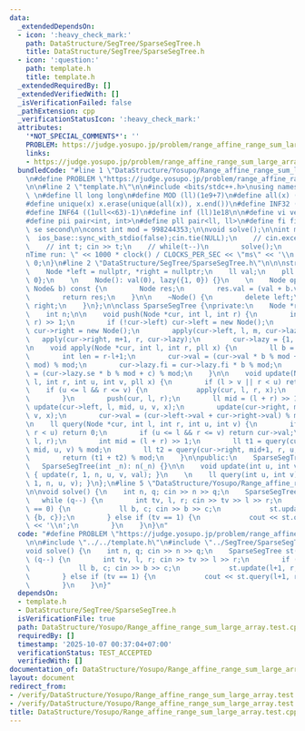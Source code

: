 ```yaml
---
data:
  _extendedDependsOn:
  - icon: ':heavy_check_mark:'
    path: DataStructure/SegTree/SparseSegTree.h
    title: DataStructure/SegTree/SparseSegTree.h
  - icon: ':question:'
    path: template.h
    title: template.h
  _extendedRequiredBy: []
  _extendedVerifiedWith: []
  _isVerificationFailed: false
  _pathExtension: cpp
  _verificationStatusIcon: ':heavy_check_mark:'
  attributes:
    '*NOT_SPECIAL_COMMENTS*': ''
    PROBLEM: https://judge.yosupo.jp/problem/range_affine_range_sum_large_array
    links:
    - https://judge.yosupo.jp/problem/range_affine_range_sum_large_array
  bundledCode: "#line 1 \"DataStructure/Yosupo/Range_affine_range_sum_large_array.test.cpp\"\
    \n#define PROBLEM \"https://judge.yosupo.jp/problem/range_affine_range_sum_large_array\"\
    \n\n#line 2 \"template.h\"\n\n#include <bits/stdc++.h>\nusing namespace std;\n\
    \ \n#define ll long long\n#define MOD (ll)(1e9+7)\n#define all(x) (x).begin(),(x).end()\n\
    #define unique(x) x.erase(unique(all(x)), x.end())\n#define INF32 ((1ull<<31)-1)\n\
    #define INF64 ((1ull<<63)-1)\n#define inf (ll)1e18\n\n#define vi vector<int>\n\
    #define pii pair<int, int>\n#define pll pair<ll, ll>\n#define fi first\n#define\
    \ se second\n\nconst int mod = 998244353;\n\nvoid solve();\n\nint main(){\n  \
    \  ios_base::sync_with_stdio(false);cin.tie(NULL);\n    // cin.exceptions(cin.failbit);\n\
    \    // int t; cin >> t;\n    // while(t--)\n        solve();\n    cerr << \"\\\
    nTime run: \" << 1000 * clock() / CLOCKS_PER_SEC << \"ms\" << '\\n';\n    return\
    \ 0;\n}\n#line 2 \"DataStructure/SegTree/SparseSegTree.h\"\n\n\nstruct Node {\n\
    \    Node *left = nullptr, *right = nullptr;\n    ll val;\n    pll lazy = {1,\
    \ 0};\n    \n    Node(): val(0), lazy({1, 0}) {}\n    \n    Node operator+(const\
    \ Node& b) const {\n        Node res;\n        res.val = (val + b.val) % mod;\n\
    \        return res;\n    }\n\n    ~Node() {\n        delete left;\n        delete\
    \ right;\n    }\n};\n\nclass SparseSegTree {\nprivate:\n    Node *r = new Node();\n\
    \    int n;\n\n    void push(Node *cur, int l, int r) {\n        int m = (l +\
    \ r) >> 1;\n        if (!cur->left) cur->left = new Node();\n        if (!cur->right)\
    \ cur->right = new Node();\n        apply(cur->left, l, m, cur->lazy);\n     \
    \   apply(cur->right, m+1, r, cur->lazy);\n        cur->lazy = {1, 0};\n    }\n\
    \n    void apply(Node *cur, int l, int r, pll x) {\n        ll b = x.fi, c = x.se;\n\
    \        int len = r-l+1;\n        cur->val = (cur->val * b % mod + c * len %\
    \ mod) % mod;\n        cur->lazy.fi = cur->lazy.fi * b % mod;\n        cur->lazy.se\
    \ = (cur->lazy.se * b % mod + c) % mod;\n    }\n\n    void update(Node *cur, int\
    \ l, int r, int u, int v, pll x) {\n        if (l > v || r < u) return;\n    \
    \    if (u <= l && r <= v) {\n            apply(cur, l, r, x);\n            return;\n\
    \        }\n        push(cur, l, r);\n        ll mid = (l + r) >> 1;\n       \
    \ update(cur->left, l, mid, u, v, x);\n        update(cur->right, mid+1, r, u,\
    \ v, x);\n        cur->val = (cur->left->val + cur->right->val) % mod;\n    }\n\
    \n    ll query(Node *cur, int l, int r, int u, int v) {\n        if (l > v ||\
    \ r < u) return 0;\n        if (u <= l && r <= v) return cur->val;\n        push(cur,\
    \ l, r);\n        int mid = (l + r) >> 1;\n        ll t1 = query(cur->left, l,\
    \ mid, u, v) % mod;\n        ll t2 = query(cur->right, mid+1, r, u, v) % mod;\n\
    \        return (t1 + t2) % mod;\n    }\n\npublic:\n    SparseSegTree() {}\n \
    \   SparseSegTree(int _n): n(_n) {}\n\n    void update(int u, int v, pll val)\
    \ { update(r, 1, n, u, v, val); }\n    \n    ll query(int u, int v) { return query(r,\
    \ 1, n, u, v); }\n};\n#line 5 \"DataStructure/Yosupo/Range_affine_range_sum_large_array.test.cpp\"\
    \n\nvoid solve() {\n    int n, q; cin >> n >> q;\n    SparseSegTree st(n);\n \
    \   while (q--) {\n        int tv, l, r; cin >> tv >> l >> r;\n        if (tv\
    \ == 0) {\n            ll b, c; cin >> b >> c;\n            st.update(l+1, r,\
    \ {b, c});\n        } else if (tv == 1) {\n            cout << st.query(l+1, r)\
    \ << '\\n';\n        }\n    }\n}\n"
  code: "#define PROBLEM \"https://judge.yosupo.jp/problem/range_affine_range_sum_large_array\"\
    \n\n#include \"../../template.h\"\n#include \"../SegTree/SparseSegTree.h\"\n\n\
    void solve() {\n    int n, q; cin >> n >> q;\n    SparseSegTree st(n);\n    while\
    \ (q--) {\n        int tv, l, r; cin >> tv >> l >> r;\n        if (tv == 0) {\n\
    \            ll b, c; cin >> b >> c;\n            st.update(l+1, r, {b, c});\n\
    \        } else if (tv == 1) {\n            cout << st.query(l+1, r) << '\\n';\n\
    \        }\n    }\n}"
  dependsOn:
  - template.h
  - DataStructure/SegTree/SparseSegTree.h
  isVerificationFile: true
  path: DataStructure/Yosupo/Range_affine_range_sum_large_array.test.cpp
  requiredBy: []
  timestamp: '2025-10-07 00:37:04+07:00'
  verificationStatus: TEST_ACCEPTED
  verifiedWith: []
documentation_of: DataStructure/Yosupo/Range_affine_range_sum_large_array.test.cpp
layout: document
redirect_from:
- /verify/DataStructure/Yosupo/Range_affine_range_sum_large_array.test.cpp
- /verify/DataStructure/Yosupo/Range_affine_range_sum_large_array.test.cpp.html
title: DataStructure/Yosupo/Range_affine_range_sum_large_array.test.cpp
---
```

